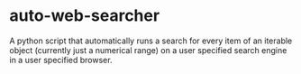 # auto-web-searcher
A python script that automatically runs a search for every item of an iterable object (currently just a numerical range)  on a user specified search engine in a user specified browser.
